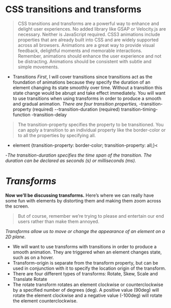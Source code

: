 
# **CSS transitions and transforms** 

> CSS transitions and transforms are a powerful way to enhance and delight user experiences.
 No added library like GSAP or Velocity.js are necessary. Neither is JavaScript required. CSS3 animations include properties that are already built into CSS and are widely supported across all browsers. Animations are a great way to provide visual feedback, delightful moments and memorable interactions. Remember, animations should enhance the user experience and not be distracting. Animations should be consistent with subtle and simple movements.
 
 - Transitions
*First*, I will cover transitions since transitions act as the foundation of animations because they specify the duration of an element changing its state smoothly over time. Without a transition this state change would be abrupt and take effect immediately. You will want to use transitions when using transforms in order to produce a smooth and gradual animation.
*There are four transition properties,*
-transition-property (required)
--transition-duration (required)
transition-timing-function
-transition-delay
>The transition-property specifies the property to be transitioned. You can apply a transition to an individual property like the border-color or to all the properties by specifying all.
- element {transition-property: border-color;
  transition-property: all;}<

 -*The transition-duration specifies the time span of the transition. The duration can be declared as seconds (s) or milliseconds (ms).*
 
 
 # *Transforms*

**Now we’ll be discussing transforms.**
 Here’s where we can really have some fun with elements by distorting them and making them zoom across the screen. 
 >But of course, remember we’re trying to please and entertain our end users rather than make them annoyed. 

 *Transforms allow us to move or change the appearance of an element on a 2D plane*. 
 - We will want to use transforms with transitions in order to produce a smooth animation. They are triggered when an element changes state, such as on a hover.
 -  Transform-origin is separate from the transform property, but can be used in conjunction with it to specify the location origin of the transform.
- There are four different types of transforms: Rotate, Skew, Scale and Translate
Rotate
- The rotate transform rotates an element clockwise or counterclockwise by a specified number of degrees (deg). A positive value (90deg) will rotate the element clockwise and a negative value (-100deg) will rotate the element counterclockwise.